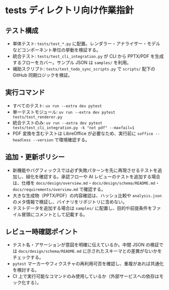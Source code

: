 # tests ディレクトリ向け作業指針

## テスト構成
- 単体テスト: `tests/test_*.py` に配置。レンダラー・アナライザー・モデルなどコンポーネント単位の挙動を検証する。
- 統合テスト: `tests/test_cli_integration.py` が CLI から PPTX/PDF を生成するフローをカバー。サンプル JSON は `samples/` を利用。
- 補助スクリプト: `tests/test_todo_sync_scripts.py` で `scripts/` 配下の GitHub 同期ロジックを検証。

## 実行コマンド
- すべてのテスト: `uv run --extra dev pytest`
- 単一テストモジュール: `uv run --extra dev pytest tests/test_renderer.py`
- 統合テストのみ: `uv run --extra dev pytest tests/test_cli_integration.py -k "not pdf" --maxfail=1`
- PDF 変換を含むテストは LibreOffice が必要なため、実行前に `soffice --headless --version` で環境確認する。

## 追加・更新ポリシー
- 新機能やバグフィックスでは必ず失敗パターンを先に再現させるテストを追加し、緑化を確認する。承認フローや AI レビューのテストを追加する場合は、仕様を `docs/design/overview.md`・`docs/design/schema/README.md`・`docs/requirements/overview.md` で確認する。
- 大きな生成物（PPTX/PDF）の内容確認は、ハッシュ比較や `analysis.json` のメタ情報で検証し、バイナリをリポジトリに含めない。
- テストデータを追加する場合は `samples/` に配置し、目的や前提条件をファイル冒頭にコメントとして記載する。

## レビュー時確認ポイント
- テスト名・アサーションが意図を明確に伝えているか。中間 JSON の検証では `docs/design/schema/README.md` に示されたスキーマとの差異がないかをチェックする。
- `pytest` マーカーやフィクスチャの再利用可否を確認し、重複があれば共通化を検討する。
- CI 上で実行可能なコマンドのみ使用しているか（外部サービスへの依存はモック化する）。
